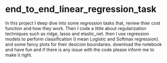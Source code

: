 # end_to_end_linear_regression_task
In this project I deep dive into some regression tasks that, review thier cost function and how they work. Then I code a little about regularization techniques such as ridge, lasso and elastic_net. then I use regression models to perform classification (I mean Logistic and Softmax regression). and some fancy plots for their desicion boundaries. download the notebook and have fun and if there is any issue with the code please inform me to make it right.

